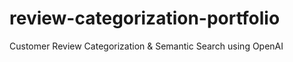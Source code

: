 # review-categorization-portfolio
Customer Review Categorization &amp; Semantic Search using OpenAI
